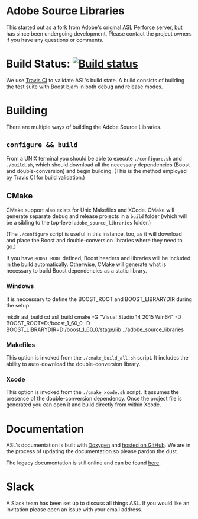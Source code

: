 # Adobe Source Libraries

This started out as a fork from Adobe's original ASL Perforce server, but has since been undergoing development. Please contact the project owners if you have any questions or comments.

# Build Status: [![Build status](https://travis-ci.org/stlab/adobe_source_libraries.png?branch=master)](https://travis-ci.org/stlab/adobe_source_libraries)

We use [Travis CI](https://travis-ci.org/stlab/adobe_source_libraries) to validate ASL's build state. A build consists of building the test suite with Boost bjam in both debug and release modes.

# Building
There are multiple ways of building the Adobe Source Libraries.

## `configure && build`
From a UNIX terminal you should be able to execute `./configure.sh` and `./build.sh`, which should download all the necessary dependencies (Boost and double-conversion) and begin building. (This is the method employed by Travis CI for build validation.)

## CMake

CMake support also exists for Unix Makefiles and XCode. CMake will generate separate debug and release projects in a `build` folder (which will be a sibling to the top-level `adobe_source_libraries` folder.)

(The `./configure` script is useful in this instance, too, as it will download and place the Boost and double-conversion libraries where they need to go.)

If you have `BOOST_ROOT` defined, Boost headers and libraries will be included in the build automatically. Otherwise, CMake will generate what is necessary to build Boost dependencies as a static library.

### Windows
It is neccessary to define the BOOST_ROOT and BOOST_LIBRARYDIR during the setup.

mkdir asl_build
cd asl_build
cmake -G "Visual Studio 14 2015 Win64" -D BOOST_ROOT=D:/boost_1_60_0 -D BOOST_LIBRARYDIR=D:/boost_1_60_0/stage/lib ../adobe_source_libraries


### Makefiles

This option is invoked from the `./cmake_build_all.sh` script. It includes the ability to auto-download the double-conversion library.

### Xcode

This option is invoked from the `./cmake_xcode.sh` script. It assumes the presence of the double-conversion dependency. Once the project file is generated you can open it and build directly from within Xcode.

Documentation
=====
ASL's documentation is built with [Doxygen](http://www.doxygen.org) and [hosted on GitHub](http://stlab.github.io/adobe_source_libraries/). We are in the process of updating the documentation so please pardon the dust.

The legacy documentation is still online and can be found [here](http://stlab.adobe.com/).

Slack
=====
A Slack team has been set up to discuss all things ASL. If you would like an invitation please open an issue with your email address.
